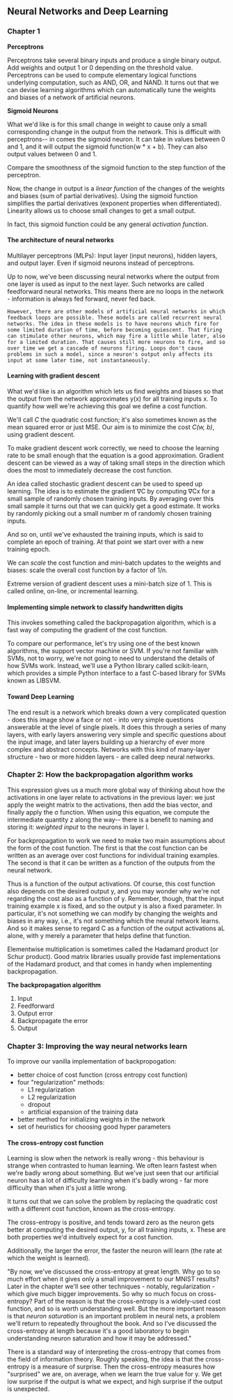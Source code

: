 ## Neural Networks and Deep Learning

### Chapter 1

**Perceptrons**

Perceptrons take several binary inputs and produce a single binary output.
Add weights and output 1 or 0 depending on the threshold value.
Perceptrons can be used to compute elementary logical functions underlying computation, such as AND, OR, and NAND.
It turns out that we can devise learning algorithms which can automatically tune the weights and biases of a network of artificial neurons.

**Sigmoid Neurons**

What we'd like is for this small change in weight to cause only a small corresponding change in the output from the network. This is difficult with perceptrons-- in comes the sigmoid neuron.
It can take in values between 0 and 1, and it will output the sigmoid function(w * x + b). They can also output values between 0 and 1.

Compare the smoothness of the sigmoid function to the step function of the perceptron.

Now, the change in output is a _linear function_ of the changes of the weights and biases (sum of partial derivatives). Using the sigmoid function simplifies the partial derivatives (exponent properties when differentiated). Linearity allows us to choose small changes to get a small output.

In fact, this sigmoid function could be any general _activation function_.

#### The architecture of neural networks
Multilayer perceptrons (MLPs): Input layer (input neurons), hidden layers, and output layer. Even if sigmoid neurons instead of perceptrons.

Up to now, we've been discussing neural networks where the output from one layer is used as input to the next layer. Such networks are called feedforward neural networks. This means there are no loops in the network - information is always fed forward, never fed back.

```
However, there are other models of artificial neural networks in which feedback loops are possible. These models are called recurrent neural networks. The idea in these models is to have neurons which fire for some limited duration of time, before becoming quiescent. That firing can stimulate other neurons, which may fire a little while later, also for a limited duration. That causes still more neurons to fire, and so over time we get a cascade of neurons firing. Loops don't cause problems in such a model, since a neuron's output only affects its input at some later time, not instantaneously.
```

#### Learning with gradient descent
What we'd like is an algorithm which lets us find weights and biases so that the output from the network approximates y(x) for all training inputs x. To quantify how well we're achieving this goal we define a cost function.

We'll call _C_ the quadratic cost function; it's also sometimes known as the mean squared error or just MSE. Our aim is to minimize the cost _C(w, b)_, using gradient descent.

To make gradient descent work correctly, we need to choose the learning rate to be small enough that the equation is a good approximation. Gradient descent can be viewed as a way of taking small steps in the direction which does the most to immediately decrease the cost function.

An idea called stochastic gradient descent can be used to speed up learning. The idea is to estimate the gradient ∇C by computing ∇Cx for a small sample of randomly chosen training inputs. By averaging over this small sample it turns out that we can quickly get a good estimate. It works by randomly picking out a small number m of randomly chosen training inputs.

And so on, until we've exhausted the training inputs, which is said to complete an epoch of training. At that point we start over with a new training epoch.

We can _scale_ the cost function and mini-batch updates to the weights and biases: scale the overall cost function by a factor of 1/n.

Extreme version of gradient descent uses a mini-batch size of 1. This is called online, on-line, or incremental learning.

#### Implementing simple network to classify handwritten digits

This invokes something called the backpropagation algorithm, which is a fast way of computing the gradient of the cost function.

To compare our performance, let's try using one of the best known algorithms, the support vector machine or SVM. If you're not familiar with SVMs, not to worry, we're not going to need to understand the details of how SVMs work. Instead, we'll use a Python library called scikit-learn, which provides a simple Python interface to a fast C-based library for SVMs known as LIBSVM.

#### Toward Deep Learning

The end result is a network which breaks down a very complicated question - does this image show a face or not - into very simple questions answerable at the level of single pixels. It does this through a series of many layers, with early layers answering very simple and specific questions about the input image, and later layers building up a hierarchy of ever more complex and abstract concepts. Networks with this kind of many-layer structure - two or more hidden layers - are called deep neural networks.


### Chapter 2: How the backpropagation algorithm works

This expression gives us a much more global way of thinking about how the activations in one layer relate to activations in the previous layer: we just apply the weight matrix to the activations, then add the bias vector, and finally apply the σ function.
When using this equation, we compute the intermediate quantity z along the way-- there is a benefit to naming and storing it: _weighted input_ to the neurons in layer l.

For backpropagation to work we need to make two main assumptions about the form of the cost function. The first is that the cost function can be written as an average over cost functions for individual training examples. The second is that it can be written as a function of the outputs from the neural network.

Thus is a function of the output activations. Of course, this cost function also depends on the desired output y, and you may wonder why we're not regarding the cost also as a function of y. Remember, though, that the input training example x is fixed, and so the output y is also a fixed parameter. In particular, it's not something we can modify by changing the weights and biases in any way, i.e., it's not something which the neural network learns. And so it makes sense to regard C as a function of the output activations aL alone, with y merely a parameter that helps define that function.

Elementwise multiplication is sometimes called the Hadamard product (or Schur product). Good matrix libraries usually provide fast implementations of the Hadamard product, and that comes in handy when implementing backpropagation.

**The backpropagation algorithm**
1. Input
2. Feedforward
3. Output error
4. Backpropagate the error
5. Output

### Chapter 3: Improving the way neural networks learn

To improve our vanilla implementation of backpropogation:
* better choice of cost function (cross entropy cost function)
* four "regularization" methods:
  * L1 regularization
  * L2 regularization
  * dropout
  * artificial expansion of the training data
* better method for initializing weights in the network
* set of heuristics for choosing good hyper parameters


#### The cross-entropy cost function

Learning is slow when the network is really wrong - this behaviour is strange when contrasted to human learning. We often learn fastest when we're badly wrong about something. But we've just seen that our artificial neuron has a lot of difficulty learning when it's badly wrong - far more difficulty than when it's just a little wrong.

It turns out that we can solve the problem by replacing the quadratic cost with a different cost function, known as the cross-entropy.

The cross-entropy is positive, and tends toward zero as the neuron gets better at computing the desired output, y, for all training inputs, x. These are both properties we'd intuitively expect for a cost function.

Additionally, the larger the error, the faster the neuron will learn (the rate at which the weight is learned).

"By now, we've discussed the cross-entropy at great length. Why go to so much effort when it gives only a small improvement to our MNIST results? Later in the chapter we'll see other techniques - notably, regularization - which give much bigger improvements. So why so much focus on cross-entropy? Part of the reason is that the cross-entropy is a widely-used cost function, and so is worth understanding well. But the more important reason is that _neuron saturation_ is an important problem in neural nets, a problem we'll return to repeatedly throughout the book. And so I've discussed the cross-entropy at length because it's a good laboratory to begin understanding neuron saturation and how it may be addressed."

There is a standard way of interpreting the cross-entropy that comes from the field of information theory. Roughly speaking, the idea is that the cross-entropy is a measure of surprise. Then the cross-entropy measures how "surprised" we are, on average, when we learn the true value for y. We get low surprise if the output is what we expect, and high surprise if the output is unexpected.
